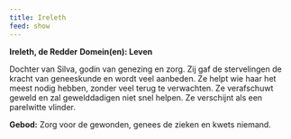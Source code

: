 ```yaml
---
title: Ireleth
feed: show
---
```


**Ireleth, de Redder**
**Domein(en): Leven**

Dochter van Silva, godin van genezing en zorg. Zij gaf de stervelingen de kracht van geneeskunde en wordt veel aanbeden. Ze helpt wie haar het meest nodig hebben, zonder veel terug te verwachten. Ze verafschuwt geweld en zal gewelddadigen niet snel helpen. Ze verschijnt als een parelwitte vlinder.

**Gebod:** Zorg voor de gewonden, genees de zieken en kwets niemand.